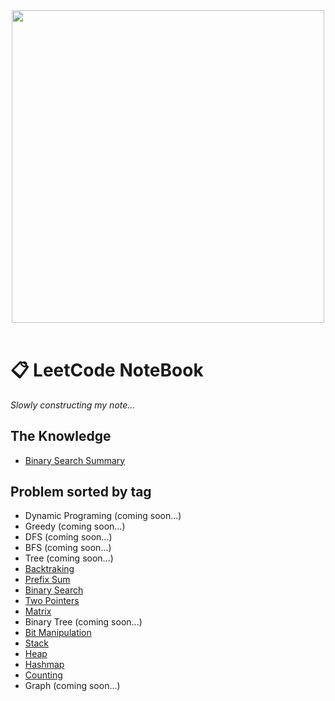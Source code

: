<header>
    <img class="page-cover-image" src="https://www.notion.so/images/page-cover/rijksmuseum_claesz_1628.jpg" width="500" />
</header>

# 📋 LeetCode NoteBook

*Slowly constructing my note...*

## The Knowledge
- [Binary Search Summary](./fundamental%20knowledge/Binary%20Search%20Summary.md)

## Problem sorted by tag
- Dynamic Programing (coming soon...)
- Greedy (coming soon...)
- DFS (coming soon...)
- BFS (coming soon...)
- Tree (coming soon...)
- [Backtraking](./problems-by-tag/backtracking/)
- [Prefix Sum](./problems-by-tag/prefix%20sum/)
- [Binary Search](./problems-by-tag/binary%20search/)
- [Two Pointers](./problems-by-tag/two%20pointers/)
- [Matrix](./problems-by-tag/matrix/)
- Binary Tree (coming soon...)
- [Bit Manipulation](./problems-by-tag/bit%20manipulation/)
- [Stack](./problems-by-tag/stack/)
- [Heap](./problems-by-tag/heap/)
- [Hashmap](./problems-by-tag/hashmap/)
- [Counting](./problems-by-tag/counting/)
- Graph (coming soon...)
